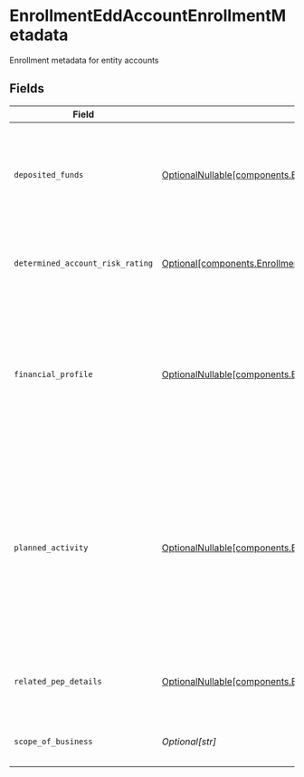 # EnrollmentEddAccountEnrollmentMetadata

Enrollment metadata for entity accounts


## Fields

| Field                                                                                                                                                                                | Type                                                                                                                                                                                 | Required                                                                                                                                                                             | Description                                                                                                                                                                          | Example                                                                                                                                                                              |
| ------------------------------------------------------------------------------------------------------------------------------------------------------------------------------------ | ------------------------------------------------------------------------------------------------------------------------------------------------------------------------------------ | ------------------------------------------------------------------------------------------------------------------------------------------------------------------------------------ | ------------------------------------------------------------------------------------------------------------------------------------------------------------------------------------ | ------------------------------------------------------------------------------------------------------------------------------------------------------------------------------------ |
| `deposited_funds`                                                                                                                                                                    | [OptionalNullable[components.EnrollmentLlcEnrollmentMetadataDepositedFunds]](../../models/components/enrollmentllcenrollmentmetadatadepositedfunds.md)                               | :heavy_minus_sign:                                                                                                                                                                   | The initial amount of money placed into the account by the customer upon or after the account's establishment.                                                                       |                                                                                                                                                                                      |
| `determined_account_risk_rating`                                                                                                                                                     | [Optional[components.EnrollmentDeterminedAccountRiskRating]](../../models/components/enrollmentdeterminedaccountriskrating.md)                                                       | :heavy_minus_sign:                                                                                                                                                                   | The client determined account risk rating of the entity customer                                                                                                                     | HIGH                                                                                                                                                                                 |
| `financial_profile`                                                                                                                                                                  | [OptionalNullable[components.EnrollmentLlcEnrollmentMetadataFinancialProfile]](../../models/components/enrollmentllcenrollmentmetadatafinancialprofile.md)                           | :heavy_minus_sign:                                                                                                                                                                   | Disclosure of the account owner's financial relationships and source of brokerage funds; facilitates the creation of the overall customer risk profile                               |                                                                                                                                                                                      |
| `planned_activity`                                                                                                                                                                   | [OptionalNullable[components.EnrollmentLlcEnrollmentMetadataPlannedActivity]](../../models/components/enrollmentllcenrollmentmetadataplannedactivity.md)                             | :heavy_minus_sign:                                                                                                                                                                   | Details the customer's intended trading and banking-related activities at the time of account application; informs risk checks and forms a baseline for anomalous activity detection |                                                                                                                                                                                      |
| `related_pep_details`                                                                                                                                                                | [OptionalNullable[components.EnrollmentLlcEnrollmentMetadataRelatedPepDetails]](../../models/components/enrollmentllcenrollmentmetadatarelatedpepdetails.md)                         | :heavy_minus_sign:                                                                                                                                                                   | Information about the related politically exposed persons                                                                                                                            |                                                                                                                                                                                      |
| `scope_of_business`                                                                                                                                                                  | *Optional[str]*                                                                                                                                                                      | :heavy_minus_sign:                                                                                                                                                                   | The scope of the business for the entity customer                                                                                                                                    | Financial Services                                                                                                                                                                   |